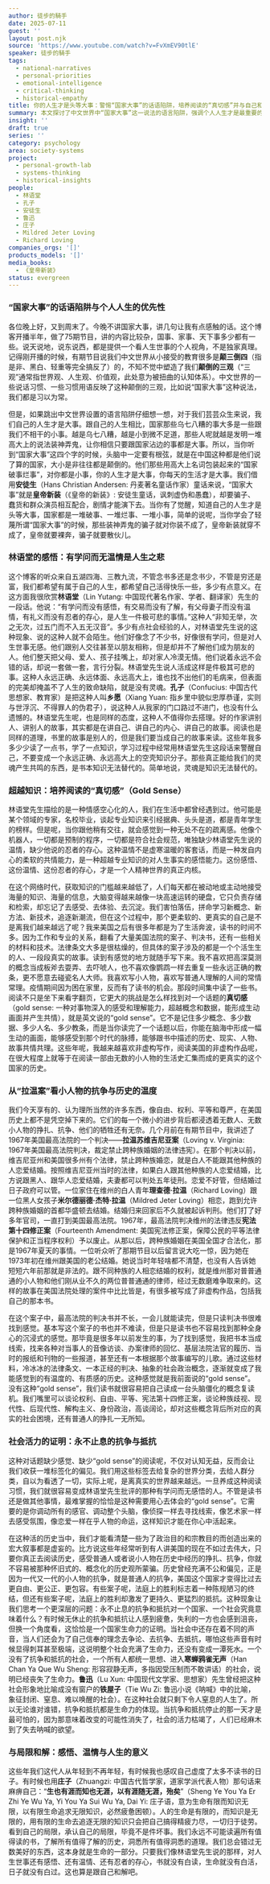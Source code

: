 ```yaml
---
author: 徒步的騎手
date: 2025-07-11
guest: ''
layout: post.njk
source: 'https://www.youtube.com/watch?v=FvXmEV90tlE'
speaker: 徒步的騎手
tags:
  - national-narratives
  - personal-priorities
  - emotional-intelligence
  - critical-thinking
  - historical-empathy
title: 你的人生才是头等大事：警惕“国家大事”的话语陷阱，培养阅读的“真切感”并与自己和解
summary: 本文探讨了中文世界中“国家大事”这一说法的语言陷阱，强调个人人生才是最重要的。文章引用林语堂先生的观点，批判了有学问而无感悟的“情感空心化”现象，并提出在信息爆炸时代，培养对知识和历史的“真切感”（gold sense）至关重要。通过回顾美国“拉温案”等案例，文章呼吁人们关注小人物的挣扎，理解抗争与抵抗对社会活力的意义，并最终学会与生命的局限和解，活出有感悟、有温情、有存心的人生。
insight: ''
draft: true
series: ''
category: psychology
area: society-systems
project:
  - personal-growth-lab
  - systems-thinking
  - historical-insights
people:
  - 林语堂
  - 孔子
  - 安徒生
  - 鲁迅
  - 庄子
  - Mildred Jeter Loving
  - Richard Loving
companies_orgs: '[]'
products_models: '[]'
media_books:
  - 《皇帝新装》
status: evergreen
---
```


### “国家大事”的话语陷阱与个人人生的优先性

各位晚上好，又到周末了。今晚不讲国家大事，讲几句让我有点感触的话。这个博客开播半年，做了75期节目，讲的内容比较杂，国事、家事、天下事多少都有一些。说天说地，说东说西，都是提供一个看人生世事的个人视角，不是独家真理。记得刚开播的时候，有期节目说我们中文世界从小接受的教育很多是**颠三倒四**（指是非、黑白、轻重等完全搞反了）的，不知不觉中塑造了我们**颠倒的三观**（“三观”通常指世界观、人生观、价值观，此处意为被扭曲的认知体系）。中文世界的一些说话习惯、一些习惯用语反映了这种颠倒的三观，比如说“国家大事”这种说法，我们都是习以为常。

但是，如果跳出中文世界设置的语言陷阱仔细想一想，对于我们芸芸众生来说，我们自己的人生才是大事。跟自己的人生相比，国家那些乌七八糟的事大多是一些跟我们不相干的小事。越是乌七八糟，越是小到微不足道，那些人呢就越是发明一堆高大上的说法装神弄鬼，让你相信只要跟国家沾边的事都是大事。所以，当你听到“国家大事”这四个字的时候，头脑中一定要有根弦，就是在中国这种都是他们说了算的国家，大小是非往往都是颠倒的。他们那些用高大上名词包装起来的“国家破事烂事”，对你都是小事，你的人生才是大事，你每天的生活才是大事。我们借用**安徒生**（Hans Christian Andersen: 丹麦著名童话作家）童话来说，“国家大事”就是**皇帝新装**（《皇帝的新装》: 安徒生童话，讽刺虚伪和愚蠢），却要骗子、蠢货和群众演员相互配合，剧情才能演下去。当你有了觉醒，知道自己的人生才是头等大事，国家都是一堆破事、一堆烂事、一堆小事，简单的说呢，当你学会了轻蔑所谓“国家大事”的时候，那些装神弄鬼的骗子就对你装不成了，皇帝新装就穿不成了，皇帝就要裸奔，骗子就要散伙儿。

### 林语堂的感悟：有学问而无温情是人生之悲

这个博客的听众来自五湖四海、三教九流，不管念书多还是念书少，不管是穷还是富，我们都希望有属于自己的人生，都希望自己活得快乐一些，多少有点意义。在这方面我很欣赏**林语堂**（Lin Yutang: 中国现代著名作家、学者、翻译家）先生的一段话。他说：“有学问而没有感悟，有交易而没有了解，有父母妻子而没有温情，有礼义而没有忍者的存心，是人生一件极可悲的事情。”这种人“非知无举，次之无次，过五门而不入五无汉音”。多少有点社会经验的人，对林语堂先生说的这种现象、说的这种人就不会陌生。他们好像念了不少书，好像很有学问，但是对人生世事无感。他们跟别人交往甚至以朋友相称，但是却并不了解他们成为朋友的人。他们整天把父母、爱人、孩子挂嘴上，却对家人冷漠无情。他们说着永远不会错的话，却说一套做一套，言行分裂。林语堂先生说人活成这样是件极其可悲的事。这种人永远正确、永远体面、永远高大上，谁也找不出他们的毛病来，但表面的完美却掩盖不了人生的致命缺陷，就是没有灵魂。**孔子**（Confucius: 中国古代思想家、教育家）是把这种人叫**乡愿**（Xiang Yuan: 指乡里中貌似忠厚恭谨，实则与世浮沉、不得罪人的伪君子），说这种人从我家的门口路过不进门，也没有什么遗憾的。林语堂先生呢，也是同样的态度，这种人不值得你去搭理。好的作家讲别人、讲别人的故事，其实都是在讲自己、讲自己的内心、讲自己的故事。阅读也是同样的道理，书里的故事是别人的，但是我们要当成自己的故事来读。这些年我多多少少读了一点书，学了一点知识，学习过程中经常用林语堂先生这段话来警醒自己，不要变成一个永远正确、永远高大上的空壳知识分子。那些真正能给我们的灵魂产生共鸣的东西，是书本知识无法替代的。简单地说，灵魂是知识无法替代的。

### 超越知识：培养阅读的“真切感”（Gold Sense）

林语堂先生描绘的是一种情感空心化的人，我们在生活中都曾经遇到过。他可能是某个领域的专家，名校毕业，谈起专业知识来引经据典、头头是道，都是青年学生的榜样。但是呢，当你跟他稍有交往，就会感觉到一种无处不在的疏离感。他像个机器人，一切都是预制的程序，一切都是符合社会规范，唯独缺少林语堂先生说的温情，缺少他说的忍者的存心。这种温情不是虚寒温暖的客套话，而是一种发自内心的柔软的共情能力，是一种超越专业知识的对人生事实的感悟能力。这份感悟、这份温情、这份忍者的存心，才是一个人精神世界的真正内核。

在这个网络时代，获取知识的门槛越来越低了，人们每天都在被动地或主动地接受海量的知识、海量的信息，大脑变得越来越像一块高速运转的硬盘，它只负责存储和检索，却忘记了去感受、去体验、去沉淀。我们害怕落伍，拼命学习新概念、新方法、新技术，追逐新潮流，但在这个过程中，那个更柔软的、更真实的自己是不是离我们越来越远了呢？我来美国之后有很多年都是为了生活奔波，读书的时间不多。因为工作和专业的关系，翻看了大量美国法院的案子、判决书，还有一些相关的材料和技术。法律条文大多是很枯燥的，但具体的案子涉及的都是一个个活生生的人、一段段真实的故事。读到有感觉的地方就随手写下来。我不喜欢把高深莫测的概念当成板斧去耍弄、去吓唬人，也不喜欢像鹦鹉一样去重复一些永远正确的教条，更不愿意去碰瓷名人大师。我喜欢写小人物，喜欢写普通人理解的人间的常情常理。疫情期间因为困在家里，反而有了读书的机会。那段时间集中读了一些书。阅读不只是坐下来看字翻页，它更大的挑战是怎么样找到对一个话题的**真切感**（gold sense: 一种对事物深入的感受和理解能力，超越概念和数据，能形成生动画面并产生共情），就是英文说的“gold sense”。它不是记住多少概念、多少数据、多少人名、多少教条，而是当你读完了一个话题以后，你能在脑海中形成一幅生动的画面，能够感受到那个时代的脉搏，能够跟书中描述的历史、现实、人物、故事共情共理。这些年呢，我越来越喜欢非虚构写作，阅读美国的非虚构作品呢，在很大程度上就等于在阅读一部由无数的小人物的生活史汇集而成的更真实的这个国家的历史。

### 从“拉温案”看小人物的抗争与历史的温度

我们今天享有的、认为理所当然的许多东西，像自由、权利、平等和尊严，在美国历史上都不是凭空掉下来的。它们的每一个微小的进步背后都浸透着无数人、无数小人物的挣扎、抗争、他们的牺牲还有无奈。几个月前在有期节目中，我讲述了1967年美国最高法院的一个判决——**拉温苏维吉尼亚案**（Loving v. Virginia: 1967年美国最高法院判决，裁定禁止跨种族婚姻的法律违宪）。在那个判决以前，维吉尼亚州和美国很多州有个法律，禁止跨种族婚恋，就是白人不能跟其他种族的人恋爱结婚。按照维吉尼亚州当时的法律，如果白人跟其他种族的人恋爱结婚，比方说跟黑人、跟华人恋爱结婚，夫妻都可以判处五年徒刑。恋爱不好管，但结婚过日子政府可以管。一位家住在维州的白人青年**理查德·拉温**（Richard Loving）跟一位黑人女孩子**米尔德丽德·杰特·拉温**（Mildred Jeter Loving）相恋，跑到允许跨种族婚姻的首都华盛顿去结婚。结婚归来回家后不久就被起诉判刑。他们打了好多年官司，一直打到美国最高法院。1967年，最高法院判决维州的法律违反**宪法第十四修正案**（Fourteenth Amendment: 美国宪法修正案，保障公民的平等法律保护和正当程序权利）予以废止。从那以后，跨种族婚姻在美国全国才合法化，那是1967年夏天的事情。一位听众听了那期节目以后留言说大吃一惊，因为她在1973年初在维州跟美国的老公结婚。她说当时年轻啥都不清楚，也没有人告诉她短短六年前那就是非法的。跟不同种族的人相恋结婚的权利，就是维州那对普普通通的小人物和他们刚从业不久的两位普普通通的律师，经过无数磨难争取来的。这样的故事在美国法院处理的案件中比比皆是，有很多被写成了非虚构作品，包括我自己的那本书。

在这个案子中，最高法院的判决书并不长，一会儿就能读完，但是只读判决书很难找到感觉。基本写这个案子的书也并不难读，但是只是读书也不容易找到那种全身心的沉浸式的感觉。那毕竟是很多年以前发生的事，为了找到感觉，我把书本当成线索，找来各种对当事人的音像访谈、办案律师的回忆、基层法院法官的履历、当时的报纸和刊物的一些报道，甚至还有一本根据那个故事编写的儿歌。通过这些材料，冷冰冰的法律条文、一本正经的判决、抽象的社会政治概念，逐渐就变成了我能感觉到的有温度的、有质感的历史。这种感觉就是我前面说的“gold sense”。没有这种“gold sense”，我们读书就很容易把自己读成一台头脑僵化的概念复读机。我们嘴里可以谈论权利、自由、平等、宪法第十四修正案，谈论种族歧视、现代性、后现代性、解构主义、身份政治，高谈阔论，却对这些概念背后所对应的真实的社会困境，还有普通人的挣扎一无所知。

### 社会活力的证明：永不止息的抗争与抵抗

这种对话题缺少感觉、缺少“gold sense”的阅读呢，不仅对认知无益，反而会让我们收获一堆标签化的偏见。我们用这些标签去给复杂的世界分类，去给人群分类，自以为看透了一切，实际上呢，是离真实的世界越来越远。一旦养成这种阅读习惯，我们就很容易变成林语堂先生批评的那种有学问而无感悟的人。不管是读书还是做其他事情，最难掌握的恰恰是这种需要用心去体会的“gold sense”。它需要的是你调动所有的感官、调动整个头脑，像侦探一样去寻找线索，像艺术家一样去感受氛围，像恋爱一样在乎人物的命运，这样知识才能在你心中活起来。

在这种活的历史当中，我们才能看清楚一些为了政治目的和宗教目的而创造出来的宏大叙事都是虚妄的。比方说这些年经常听到有人讲美国的现在不如过去伟大，只要你真正去阅读历史，感受普通人或者说小人物在历史中经历的挣扎、抗争，你就不容易被那种怀旧式的、概念化的历史观所蒙骗。历史曾经充满不公和偏见，正是因为一代又一代的小人物的抗争，就是普通人的抗争，美国这个国家才变得比过去更自由、更公正、更包容。有些案子呢，法庭上的胜利标志着一种陈规陋习的终结，但还有些案子呢，法庭上的胜利却激发了更持久、更猛烈的抵抗。这种现象让我们思考一个更深层的问题：永不止息的抗争和抵抗对一个国家、一个社会究竟意味着什么？有时候无休止的抗争和抵抗让人感到疲惫，失利的一方也会感到沮丧，但换一个角度看，这恰恰是一个国家生命力的证明。当社会中还存在着不同的声音，当人们还会为了自己信奉的理念去争论、去抗争、去抵抗，哪怕这些声音有时候显得刺耳甚至极端，这说明整个社会充满了生命力，还没有变成一潭死水。一个没有了抗争和抵抗的社会，一个所有人都统一思想、进入**寒蝉鸦雀无声**（Han Chan Ya Que Wu Sheng: 形容寂静无声，多指因受压制而不敢讲话）的社会，说明已经丧失了生命力。**鲁迅**（Lu Xun: 中国现代文学家、思想家）先生曾经把这种社会形象地比喻成没有窗户的**铁屋子**（Tie Wu Zi: 鲁迅小说《呐喊》中的比喻，象征封闭、窒息、难以唤醒的社会）。在这种社会就只剩下令人窒息的人生了。所以无论谁对谁错，抗争和抵抗都是生命力的体现。当抗争和抵抗停止的那一天才是最可怕的，因为那意味着改变的可能性消失了，社会的活力枯竭了，人们已经麻木到了失去呐喊的欲望。

### 与局限和解：感悟、温情与人生的意义

这些年我们这代人从年轻到不再年轻，有时候我也感叹自己虚度了太多不读书的日子。有时候也用**庄子**（Zhuangzi: 中国古代哲学家，道家学派代表人物）那句话来麻痹自己：“**生也有涯而知也无涯，以有涯随无涯，殆矣**”（Sheng Ye You Ya Er Zhi Ye Wu Ya, Yi You Ya Sui Wu Ya, Dai Yi: 庄子语，意为生命有限而知识无限，以有限生命追求无限知识，必然疲惫困顿）。人的生命是有限的，而知识是无限的，用有限的生命去追逐无限的知识只会把自己搞得精疲力尽，一切归于徒劳。看到自己的局限，承认自己的局限，毕竟不是件坏事。我们永远不可能读遍所有值得读的书，了解所有值得了解的历史，洞悉所有值得洞悉的道理。我们总会错过无数美好的东西，这本身就是生命的一部分。只要我们像林语堂先生说的那样，对人生世事还有感悟、还有温情、还有忍者的存心，书就没有白读，生命就没有白活，日子就没有白过。这也算是跟自己和解吧。
